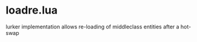 loadre.lua
==========

lurker implementation allows re-loading of middleclass entities after a hot-swap
